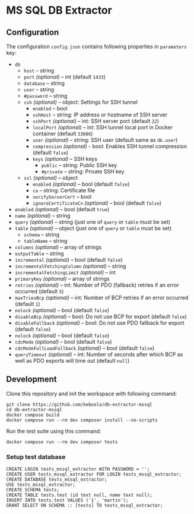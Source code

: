 # MS SQL DB Extractor

## Configuration

The configuration `config.json` contains following properties in `parameters` key:

- `db`
    - `host` – string
    - `port` _(optional)_ – int (default `1433`)
    - `database` – string
    - `user` – string
    - `#password` – string
    - `ssh` _(optional)_ – object: Settings for SSH tunnel
        - `enabled` – bool
        - `sshHost` – string: IP address or hostname of SSH server
        - `sshPort` _(optional)_ – int: SSH server port (default `22`)
        - `localPort` _(optional)_ – int: SSH tunnel local port in Docker container (default `33006`)
        - `user` _(optional)_ – string: SSH user (default same as `db.user`)
        - `compression` _(optional)_ - bool: Enables SSH tunnel compression (default `false`)
        - `keys` _(optional)_ – SSH keys
            - `public` – string: Public SSH key
            - `#private` – string: Private SSH key
    - `ssl` _(optional)_ – object
        - `enabled` _(optional)_ – bool (default `false`)
        - `ca` – string: Certificate file
        - `verifyServerCert` – bool
        - `ignoreCertificateCn` _(optional)_ – bool (default `false`)
- `enabled` _(optional)_ – bool (default `true`)
- `name` _(optional)_ – string
- `query` _(optional)_ – string (just one of `query` or `table` must be set)
- `table` _(optional)_ – object (just one of `query` or `table` must be set)
    - `schema` – string
    - `tableName` – string
- `columns` _(optional)_ – array of strings
- `outputTable` – string
- `incremental` _(optional)_ – bool (default `false`)
- `incrementalFetchingColumn` _(optional)_ – string
- `incrementalFetchingLimit` _(optional)_ – int
- `primaryKey` _(optional)_ – array of strings
- `retries` _(optional)_ – int: Number of PDO (fallback) retries if an error occurred (default `5`)
- `maxTriesBcp` _(optional)_ – int: Number of BCP retries if an error occurred (default `1`)
- `nolock` _(optional)_ – bool (default `false`)
- `disableBcp` _(optional)_ – bool: Do not use BCP for export (default `false`)
- `disableFallback` _(optional)_ – bool: Do not use PDO fallback for export (default `false`)
- `nolock` _(optional)_ – bool (default `false`)
- `cdcMode` _(optional)_ – bool (default `false`)
- `cdcModeFullLoadFallback` _(optional)_ – bool (default `false`)
- `queryTimeout` _(optional)_ – int: Number of seconds after which BCP as well as PDO exports will time out (default `null`)

## Development

Clone this repository and init the workspace with following command:

```
git clone https://github.com/keboola/db-extractor-mssql
cd db-extractor-mssql
docker compose build
docker compose run --rm dev composer install --no-scripts
```

Run the test suite using this command:

```
docker compose run --rm dev composer tests
```

### Setup test database

```
CREATE LOGIN tests_mssql_extractor WITH PASSWORD = '';
CREATE USER tests_mssql_extractor FOR LOGIN tests_mssql_extractor;
CREATE DATABASE tests_mssql_extractor;
USE tests_mssql_extractor;
CREATE SCHEMA tests;
CREATE TABLE tests.test (id text null, name text null);
INSERT INTO tests.test VALUES ('1', 'martin');
GRANT SELECT ON SCHEMA :: [tests] TO tests_mssql_extractor;
```
